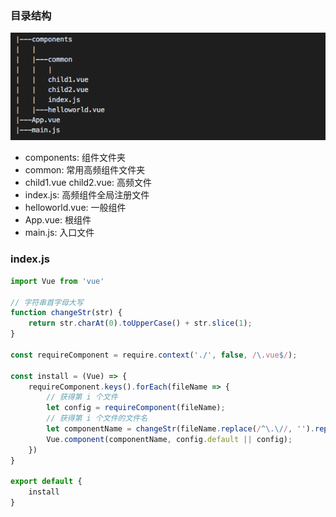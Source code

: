 
### 目录结构

![globalComponent](../../public/globalComponent.png)

* components: 组件文件夹
* common: 常用高频组件文件夹
* child1.vue child2.vue: 高频文件
* index.js: 高频组件全局注册文件
* helloworld.vue: 一般组件
* App.vue: 根组件
* main.js: 入口文件  

### index.js  

```javascript
import Vue from 'vue'

// 字符串首字母大写
function changeStr(str) {
    return str.charAt(0).toUpperCase() + str.slice(1);
}

const requireComponent = require.context('./', false, /\.vue$/);

const install = (Vue) => {
    requireComponent.keys().forEach(fileName => {
        // 获得第 i 个文件  
        let config = requireComponent(fileName);
        // 获得第 i 个文件的文件名
        let componentName = changeStr(fileName.replace(/^\.\//, '').replace(/\.\w+$/, ''));
        Vue.component(componentName, config.default || config);
    })
}

export default {
    install
}
```